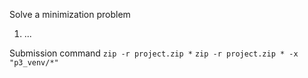 
Solve a minimization problem 
1. ... 


Submission command
`zip -r project.zip *`
`zip -r project.zip * -x "p3_venv/*"`
